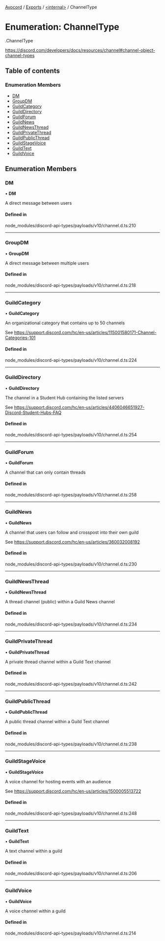 [Avocord](../README.md) / [Exports](../modules.md) / [<internal\>](../modules/internal_.md) / ChannelType

# Enumeration: ChannelType

[<internal>](../modules/internal_.md).ChannelType

https://discord.com/developers/docs/resources/channel#channel-object-channel-types

## Table of contents

### Enumeration Members

- [DM](internal_.ChannelType.md#dm)
- [GroupDM](internal_.ChannelType.md#groupdm)
- [GuildCategory](internal_.ChannelType.md#guildcategory)
- [GuildDirectory](internal_.ChannelType.md#guilddirectory)
- [GuildForum](internal_.ChannelType.md#guildforum)
- [GuildNews](internal_.ChannelType.md#guildnews)
- [GuildNewsThread](internal_.ChannelType.md#guildnewsthread)
- [GuildPrivateThread](internal_.ChannelType.md#guildprivatethread)
- [GuildPublicThread](internal_.ChannelType.md#guildpublicthread)
- [GuildStageVoice](internal_.ChannelType.md#guildstagevoice)
- [GuildText](internal_.ChannelType.md#guildtext)
- [GuildVoice](internal_.ChannelType.md#guildvoice)

## Enumeration Members

### DM

• **DM**

A direct message between users

#### Defined in

node_modules/discord-api-types/payloads/v10/channel.d.ts:210

___

### GroupDM

• **GroupDM**

A direct message between multiple users

#### Defined in

node_modules/discord-api-types/payloads/v10/channel.d.ts:218

___

### GuildCategory

• **GuildCategory**

An organizational category that contains up to 50 channels

See https://support.discord.com/hc/en-us/articles/115001580171-Channel-Categories-101

#### Defined in

node_modules/discord-api-types/payloads/v10/channel.d.ts:224

___

### GuildDirectory

• **GuildDirectory**

The channel in a Student Hub containing the listed servers

See https://support.discord.com/hc/en-us/articles/4406046651927-Discord-Student-Hubs-FAQ

#### Defined in

node_modules/discord-api-types/payloads/v10/channel.d.ts:254

___

### GuildForum

• **GuildForum**

A channel that can only contain threads

#### Defined in

node_modules/discord-api-types/payloads/v10/channel.d.ts:258

___

### GuildNews

• **GuildNews**

A channel that users can follow and crosspost into their own guild

See https://support.discord.com/hc/en-us/articles/360032008192

#### Defined in

node_modules/discord-api-types/payloads/v10/channel.d.ts:230

___

### GuildNewsThread

• **GuildNewsThread**

A thread channel (public) within a Guild News channel

#### Defined in

node_modules/discord-api-types/payloads/v10/channel.d.ts:234

___

### GuildPrivateThread

• **GuildPrivateThread**

A private thread channel within a Guild Text channel

#### Defined in

node_modules/discord-api-types/payloads/v10/channel.d.ts:242

___

### GuildPublicThread

• **GuildPublicThread**

A public thread channel within a Guild Text channel

#### Defined in

node_modules/discord-api-types/payloads/v10/channel.d.ts:238

___

### GuildStageVoice

• **GuildStageVoice**

A voice channel for hosting events with an audience

See https://support.discord.com/hc/en-us/articles/1500005513722

#### Defined in

node_modules/discord-api-types/payloads/v10/channel.d.ts:248

___

### GuildText

• **GuildText**

A text channel within a guild

#### Defined in

node_modules/discord-api-types/payloads/v10/channel.d.ts:206

___

### GuildVoice

• **GuildVoice**

A voice channel within a guild

#### Defined in

node_modules/discord-api-types/payloads/v10/channel.d.ts:214
